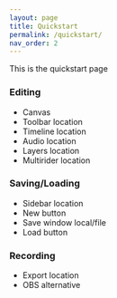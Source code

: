 ```yaml
---
layout: page
title: Quickstart
permalink: /quickstart/
nav_order: 2
---
```


This is the quickstart page

### Editing
- Canvas
- Toolbar location
- Timeline location
- Audio location
- Layers location
- Multirider location

### Saving/Loading
- Sidebar location
- New button
- Save window local/file
- Load button

### Recording
- Export location
- OBS alternative